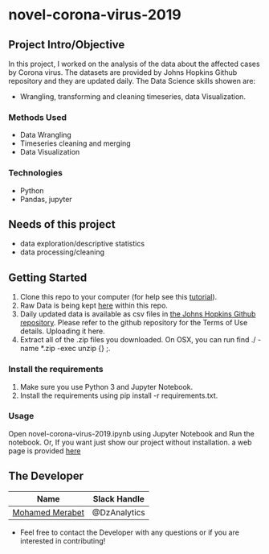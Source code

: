 # novel-corona-virus-2019

## Project Intro/Objective
In this project, I worked on the analysis of the data about the affected cases by Corona virus. The datasets are provided by Johns Hopkins Github repository and they are updated daily. 
The Data Science skills showen are: 
* Wrangling, transforming and cleaning timeseries, data Visualization. 

### Methods Used
* Data Wrangling 
* Timeseries cleaning and merging 
* Data Visualization

### Technologies
* Python
* Pandas, jupyter

## Needs of this project

- data exploration/descriptive statistics
- data processing/cleaning

## Getting Started

1. Clone this repo to your computer (for help see this [tutorial](https://help.github.com/articles/cloning-a-repository/)).
2. Raw Data is being kept [here](https://github.com/DzAnalytics/novel-corona-virus-2019/tree/master/novel-corona-virus-2019-dataset) within this repo.
3. Daily updated data is available as csv files in [the Johns Hopkins Github repository](https://github.com/CSSEGISandData/COVID-19). Please refer to the github repository for the Terms of Use details. Uploading it here.    
4. Extract all of the .zip files you downloaded.
    On OSX, you can run find ./ -name \*.zip -exec unzip {} \;.

### Install the requirements
1. Make sure you use Python 3 and Jupyter Notebook.
2. Install the requirements using pip install -r requirements.txt.

### Usage
Open novel-corona-virus-2019.ipynb using Jupyter Notebook and Run the notebook.
Or, If you want just show our project without installation. a web page is provided [here](https://github.com/DzAnalytics/novel-corona-virus-2019/blob/master/novel-corona-virus-2019.html) 

## The Developer


|Name     |  Slack Handle   | 
|---------|-----------------|
|[Mohamed Merabet](https://github.com/DzAnalytics)| @DzAnalytics       |


* Feel free to contact the Developer with any questions or if you are interested in contributing!
